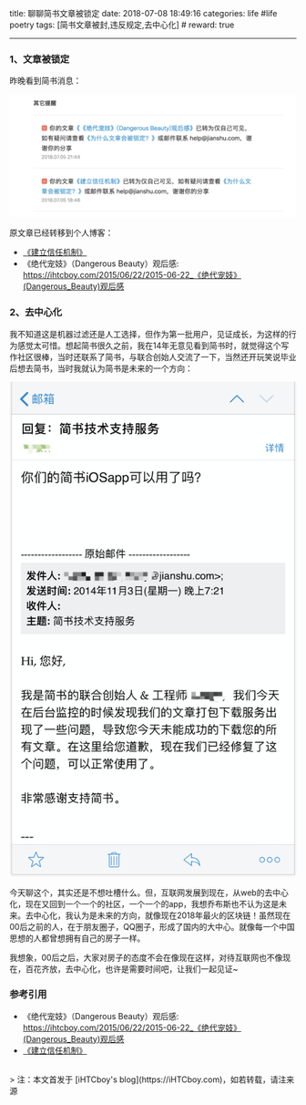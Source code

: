 title: 聊聊简书文章被锁定
date: 2018-07-08 18:49:16
categories: life #life poetry
tags: [简书文章被封,违反规定,去中心化]  # <!--more-->
reward: true

---

### 1、文章被锁定
昨晚看到简书消息：

![20180708-jianshu_lock.png](https://github.com/iHTCboy/iGallery/raw/master/BlogImages/2018/07/20180708-jianshu_lock.png)

原文章已经转移到个人博客：
- [《建立信任机制》](https://ihtcboy.com/2015/07/26/2015-07-26_建立信任机制)
- 《绝代宠妓》（Dangerous Beauty）观后感: https://ihtcboy.com/2015/06/22/2015-06-22_《绝代宠妓》(Dangerous_Beauty)观后感

### 2、去中心化

<!--more-->

我不知道这是机器过滤还是人工选择，但作为第一批用户，见证成长，为这样的行为感觉太可惜。想起简书很久之前，我在14年无意见看到简书时，就觉得这个写作社区很棒，当时还联系了简书，与联合创始人交流了一下，当然还开玩笑说毕业后想去简书，当时我就认为简书是未来的一个方向：

![20180708-jianshu_feedback.png](https://github.com/iHTCboy/iGallery/raw/master/BlogImages/2018/07/20180708-jianshu_feedback.png)

今天聊这个，其实还是不想吐槽什么。但，互联网发展到现在，从web的去中心化，现在又回到一个一个的社区，一个一个的app，我想乔布斯也不认为这是未来。去中心化，我认为是未来的方向，就像现在2018年最火的区块链！虽然现在00后之前的人，在于朋友圈子，QQ圈子，形成了国内的大中心。就像每一个中国思想的人都曾想拥有自己的房子一样。

我想象，00后之后，大家对房子的态度不会在像现在这样，对待互联网也不像现在，百花齐放，去中心化，也许是需要时间吧，让我们一起见证~

### 参考引用
- 《绝代宠妓》（Dangerous Beauty）观后感: https://ihtcboy.com/2015/06/22/2015-06-22_《绝代宠妓》(Dangerous_Beauty)观后感
- [《建立信任机制》](https://ihtcboy.com/2015/07/26/2015-07-26_建立信任机制)

<br>
> 注：本文首发于 [iHTCboy's blog](https://iHTCboy.com)，如若转载，请注来源

